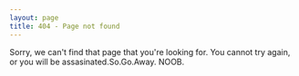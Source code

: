 ```yaml
---
layout: page
title: 404 - Page not found
---
```


Sorry, we can't find that page that you're looking for. You cannot try again, or you will be assasinated.So.Go.Away. NOOB.
